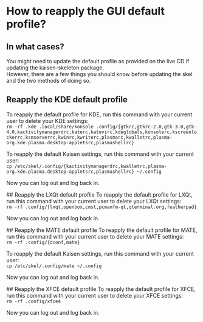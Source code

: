 # How to reapply the GUI default profile?

## In what cases?
You might need to update the default profile as provided on the live CD if updating the kaisen-skeleton package.  
However, there are a few things you should know before updating the skel and the two methods of doing so.

## Reapply the KDE default profile
To reapply the default profile for KDE, run this command with your current user to delete your KDE settings:  
```rm -rf .kde .local/share/konsole .config/{gtkrc,gtkrc-2.0,gtk-3.0,gtk-4.0,kactivitymanagerdrc,katerc,katevirc,kdeglobals,konsolerc,kscreenlockerrc,ksmserverrc,kwinrc,kwriterc,plasmarc,kwalletrc,plasma-org.kde.plasma.desktop-appletsrc,plasmashellrc}```  

To reapply the default Kaisen settings, run this command with your current user:  
```cp /etc/skel/.config/{kactivitymanagerdrc,kwalletrc,plasma-org.kde.plasma.desktop-appletsrc,plasmashellrc} ~/.config```  

Now you can log out and log back in.

## Reapply the LXQt default profile
To reapply the default profile for LXQt, run this command with your current user to delete your LXQt settings:  
```rm -rf .config/{lxqt,openbox,cmst,pcmanfm-qt,qterminal.org,featherpad}```  

Now you can log out and log back in.

## Reapply the MATE default profile
To reapply the default profile for MATE, run this command with your current user to delete your MATE settings:  
```rm -rf .config/{dconf,mate}```  

To reapply the default Kaisen settings, run this command with your current user:  
```cp /etc/skel/.config/mate ~/.config```  

Now you can log out and log back in.

## Reapply the XFCE default profile
To reapply the default profile for XFCE, run this command with your current user to delete your XFCE settings:  
```rm -rf .config/xfce4```  

Now you can log out and log back in.